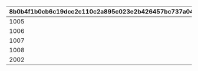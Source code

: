 |8b0b4f1b0cb6c19dcc2c110c2a895c023e2b426457bc737a04683d054b51bab9|ccd9ef56581fb7837fe2adeebfec91a9fdc194f734d8383f830fd0b66ddd0fe5|0d7b5df34191e6bf6c7dcb52fd188e62fefba4426f63a01115c8125261ed93f4|218b448b0d93e5adb31c250b9816aeba8dd230bef2bbc711bce972104d072eba|5ed8c7ddb35bea5b8f1fa429a920d802885cb79ecfa5b054a00fdfaec5c43262|edf2fd1f4fe2942da6b0a64ccad7e1657d94e8d54e080d5b2ebe5e58db178e24|224193518547e6c1f3fda6b66fe955ca193cf1375c2a3147217c8644a605abf1|0f963a5bd7cb3e584e124c7dd85e75f9227e21d1bff77fc035e6c979c5d44491|de5a5da8f5a4ee53a0d57820c16d74779e3b56ba55cdd01d08660a7c86282bcc|cc47beb0b205fe88035afd55ed3600073cf390ba0ca8a691ff0c345fda12a971|3bf69962f5968ee3bea0197cd633ed0c959f36b7a2276fb9fa8e61104c30ce09|44d22606358e6b0b5b858db4707dc170541ff25878e4e7b20e5732f1b17d3b4a|4b34b8cdede49aa1844e6a4166feba0253c360f701a8f8f46ded6f060fbf6e2f|55666d2c3ddcd3c4b257229a80892997e881fb20d5cef0e4d6e7de93151c0917|3771a6da746454d9d5880dda2a275cacf0514c93aee042ca2eea99e45e02188e|7d0d6d31c6abb31378516ac4a9345e47dceab2c3ccf462a4a387fa9be831feeb|
| --- | --- | --- | --- | --- | --- | --- | --- | --- | --- | --- | --- | --- | --- | --- | --- |
|1005|0|1000|20|94002|12|2|91002|25|1250000|20003|0|8|2|23001|0|
|1006|0|1000|20|94002|12|2|91002|25|1250000|20003|0|8|2|23001|0|
|1007|0|1000|20|94002|12|2|91002|25|1250000|20003|0|8|2|23001|0|
|1008|0|1000|20|94002|12|2|91002|25|1250000|20003|0|8|2|23001|0|
|2002|0|1500|50|94002|12|2|91002|10|5000000|20004|0|8|2|23001|0|